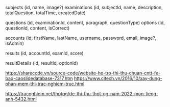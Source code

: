 subjects (id, name, image?)
examinations (id, subjectId, name, description, totalQuestion, totalTime, createdDate)

questions (id, examinationId, content, paragraph, questionType)
options (id, questionId, content, isCorrect)

accounts (id, firstName, lastName, username, password, email, image?, isAdmin)

results (id, accountId, examId, score)

resultDetails (id, resultId, optionId)

https://sharecode.vn/source-code/website-ho-tro-thi-thu-chuan-cntt-fe-bao-caoslidedatabase-7317.htm
https://www.citech.vn/2016/10/xay-dung-phan-mem-thi-trac-nghiem-truc.html

https://tracnghiem.net/thptqg/de-thi-thu-thpt-qg-nam-2022-mon-tieng-anh-5432.html

